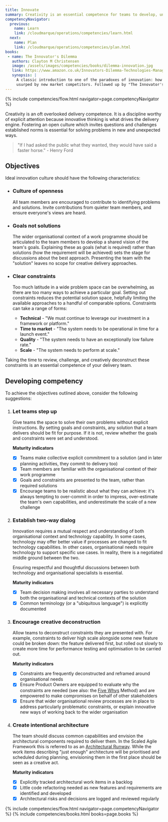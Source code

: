 ```yaml
---
title: Innovate
summary: Creativity is an essential competence for teams to develop, unlocking high-value solutions to common organisational problems.
competencyNavigator:
  previous: 
    name: Learn
    link: /cloudmarque/operations/competencies/learn.html
  next: 
    name: Plan
    link: /cloudmarque/operations/competencies/plan.html
books:
 - name: The Innovator's Dilemma
   authors: Clayton M Christensen
   image: /assets/images/competencies/books/dilemma-innovation.jpg
   link: https://www.amazon.co.uk/Innovators-Dilemma-Technologies-Management-Innovation/dp/1633691780/
   synopsis: |
     A classic introduction to one of the paradoxes of innovation: how market leaders can make logical decisions but still be
     usurped by new market competitors. Followed up by "The Innovator's Solution" (also recommended).
---
```

{% include competencies/flow.html navigator=page.competencyNavigator %}

Creativity is an oft overlooked delivery competence. It is a discipline worthy of explicit attention because innovative thinking is what drives the delivery engine. Fostering an open culture which invites questions and challenges established norms is essential for solving problems in new and unexpected ways.

> "If I had asked the public what they wanted, they would have said a faster horse." - Henry Ford

## Objectives
Ideal innovation culture should have the following characteristics:

 - ### Culture of openness
   All team members are encouraged to contribute to identifying problems and solutions. Invite contributions from quieter team members, and ensure everyone's views are heard. 

 - ### Goals not solutions
   The wider organisational context of a work programme should be articulated to the team members to develop a shared vision of the team's goals. Explaining these as goals (what is required) rather than solutions (how the requirement will be achieved) sets the stage for discussions about the best approach. Presenting the team with the "solution" leaves no scope for creative delivery approaches.

 - ### Clear constraints
   Too much latitude in a wide problem space can be overwhelming, as there are too many ways to achieve a particular goal. Setting out constraints reduces the potential solution space, helpfully limiting the available approaches to a handful of comparable options. Constraints can take a range of forms:

    - **Technical** - "We must continue to leverage our investment in a framework or platform."
    - **Time to market** - "The system needs to be operational in time for a launch event."
    - **Quality** - "The system needs to have an exceptionally low failure rate."
    - **Scale** - "The system needs to perform at scale."
 
  Taking the time to review, challenge, and creatively deconstruct these constraints is an essential competence of your delivery team.

## Developing competency
To achieve the objectives outlined above, consider the following suggestions:

 1. ### Let teams step up
    Give teams the space to solve their own problems without explicit instructions. By setting goals and constraints, any solution that a team delivers should be fit for purpose. If it is not, review whether the goals and constraints were set and understood.
  
    **Maturity indicators**
     - [X] Teams make collective explicit commitment to a solution (and in later planning activities, they commit to delivery too)
     - [X] Team members are familiar with the organisational context of their work programme
     - [X] Goals and constraints are presented to the team, rather than required solutions
     - [X] Encourage teams to be realistic about what they can achieve: it's always tempting to over-commit in order to impress, over-estimate the team's own capabilities, and underestimate the scale of a new challenge

 2. ### Establish two-way dialog
    Innovation requires a mutual respect and understanding of both organisational context and technology capability. In some cases, technology may offer better value if processes are changed to fit technology capabilities. In other cases, organisational needs require technology to support specific use cases. In reality, there is a negotiated middle ground between the two.

    Ensuring respectful and thoughtful discussions between both technology and organisational specialists is essential.

    **Maturity indicators**
     - [X] Team decision making involves all necessary parties to understand both the organisational and technical contexts of the solution
     - [X] Common terminology (or a "ubiquitous language") is explicitly documented

 3. ### Encourage creative deconstruction
    Allow teams to deconstruct constraints they are presented with. For example, constraints to deliver high scale alongside some new feature could be broken down: the feature delivered first, but rolled out slowly to create more time for performance testing and optimisation to be carried out.

    **Maturity indicators**
     - [X] Constraints are frequently deconstructed and reframed around organisational needs
     - [X] Ensure Product Owners are equipped to evaluate why the constraints are needed (see also: the [Five Whys](https://en.wikipedia.org/wiki/Five_whys) Method) and are empowered to make compromises on behalf of other stakeholders
     - [X] Ensure that wider organisational review processes are in place to address particularly problematic constraints, or explain innovative new ways of working back to the wider organisation

 4. ### Create intentional architecture
    The team should discuss common capabilities and envision the architectural components required to deliver them. In the Scaled Agile Framework this is referred to as an [Architectural Runway](https://www.scaledagileframework.com/architectural-runway/). While the work items describing "just enough" architecture will be prioritised and scheduled during planning, envisioning them in the first place should be seen as a creative act.

    **Maturity indicators**
     - [X] Explicitly tracked architectural work items in a backlog
     - [X] Little code refactoring needed as new features and requirements are identified and developed
     - [X] Architectural risks and decisions are logged and reviewed regularly

{% include competencies/flow.html navigator=page.competencyNavigator %}
{% include competencies/books.html books=page.books %}